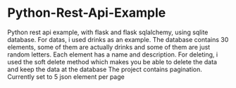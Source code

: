 # Python-Rest-Api-Example
Python rest api example, with flask and flask sqlalchemy, using sqlite database.
For datas, i used drinks as an example. The database contains 30 elements, some of them are actually drinks and some of them are just random letters. Each element has a name and description.
For deleting, i used the soft delete method which makes you be able to delete the data and keep the data at the database
The project contains pagination. Currently set to 5 json element per page
